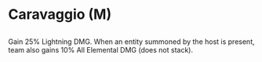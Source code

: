 # Caravaggio (M)

## 

Gain 25% Lightning DMG. When an entity summoned by the host is present, team also gains 10% All Elemental DMG (does not stack).